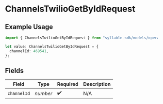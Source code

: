 # ChannelsTwilioGetByIdRequest

## Example Usage

```typescript
import { ChannelsTwilioGetByIdRequest } from "syllable-sdk/models/operations";

let value: ChannelsTwilioGetByIdRequest = {
  channelId: 469541,
};
```

## Fields

| Field              | Type               | Required           | Description        |
| ------------------ | ------------------ | ------------------ | ------------------ |
| `channelId`        | *number*           | :heavy_check_mark: | N/A                |
